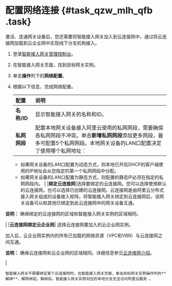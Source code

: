 # 配置网络连接 {#task_qzw_mlh_qfb .task}

激活、连通网关设备后，您还需要将智能接入网关加入到云连接网中，通过将云连接网加载到云企业网中实现线下分支机构接入。

1.  登录[智能接入网关管理控制台](https://smartag.console.aliyun.com/)。 
2.  在智能接入网关页面，找到目标网关实例。 
3.  单击**操作**列下的**网络配置**。 
4.  根据以下信息，完成网络配置。 

    |配置|说明|
    |:-|:-|
    |**名称/ID**|显示智能接入网关的名称和ID。|
    |**私网网段**|配置本地网关设备接入阿里云使用的私网网段，需要确保各私网网段不冲突。单击**新增私网网段**添加更多网段，最多可配置5个私网网段。本地网关设备的LAN口配置决定了使用哪个私网地址：

    -   如果网关设备的LAN口配置为动态方式，则本地已开启DHCP的客户端使用的IP地址会从您指定的第一个私网网段中分配。
    -   如果网关设备的LAN口配置为静态方式，则配置的静态IP必须在指定的私网网段内。
|
    |**绑定云连接网**|选择要绑定的云连接网。您可以选择使用默认的云连接网，也可以选择已创建的云连接网。云连接网是由阿里云分布式接入网关组成的设备接入矩阵。将智能接入网关绑定到云连接网后，该网关设备可以和其他已绑定到此云连接网中的网关设备互通。

**说明：** 确保绑定的云连接网的区域和智能接入网关实例的区域相同。

|
    |**云连接网绑定云企业网**| 选择云连接网要加入的云企业网实例。

 加入后，云企业网实例内的所有已加载的网络资源（VPC和VBR）与云连接网之间互通。

**说明：** 确保云连接网和云企业网的区域相同。详细信息参见[云连接网介绍](../../../../cn.zh-CN/控制台配置指南/管理云连接网/云连接网介绍.md#)。

 |

    智能接入网关不需要绑定某个云连接网时，在智能接入网关页面，单击目标网关实例操作列的**解绑**，解除绑定。解绑后，智能接入网关实例对应的本地分支无法访问阿里云服务 。


